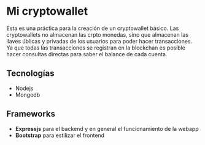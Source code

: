 # Mi cryptowallet

Esta es una práctica para la creación de un cryptowallet básico. Las cryptowallets no almacenan las crpto monedas, sino que almacenan las llaves úblicas y privadas de los usuarios para poder hacer transacciones. Ya que todas las transacciones se registran en la blockchan es posible hacer consultas directas para saber el balance de cada cuenta.

## Tecnologías

- Nodejs
- Mongodb

## Frameworks
- **Expressjs** para el backend y en general el funcionamiento de la webapp
- **Bootstrap** para estilizar el frontend
